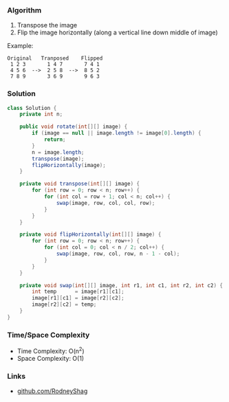 ### Algorithm

1. Transpose the image
1. Flip the image horizontally (along a vertical line down middle of image)

Example:

```
Original   Tranposed    Flipped
 1 2 3       1 4 7       7 4 1
 4 5 6  -->  2 5 8  -->  8 5 2
 7 8 9       3 6 9       9 6 3
```

### Solution

```java
class Solution {
    private int n;

    public void rotate(int[][] image) {
        if (image == null || image.length != image[0].length) {
            return;
        }
        n = image.length;
        transpose(image);
        flipHorizontally(image);
    }

    private void transpose(int[][] image) {
        for (int row = 0; row < n; row++) {
            for (int col = row + 1; col < n; col++) {
                swap(image, row, col, col, row);
            }
        }
    }

    private void flipHorizontally(int[][] image) {
        for (int row = 0; row < n; row++) {
            for (int col = 0; col < n / 2; col++) {
                swap(image, row, col, row, n - 1 - col);
            }
        }
    }

    private void swap(int[][] image, int r1, int c1, int r2, int c2) {
        int temp      = image[r1][c1];
        image[r1][c1] = image[r2][c2];
        image[r2][c2] = temp;
    }
}
```

### Time/Space Complexity

- Time Complexity: O(n<sup>2</sup>)
- Space Complexity: O(1)

### Links

- [github.com/RodneyShag](https://github.com/RodneyShag)
